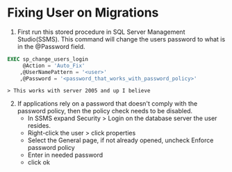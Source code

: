 # Fixing User on Migrations
1. First run this stored procedure in SQL Server Management Studio(SSMS). This command will change the users password to what is in the @Password field.
```sql
EXEC sp_change_users_login 
     @Action = 'Auto_Fix'
    ,@UserNamePattern = '<user>'
    ,@Password = '<password_that_works_with_password_policy>'
```
    > This works with server 2005 and up I believe
    
2. If applications rely on a password that doesn't comply with the password policy, then the policy check needs to be disabled.
    - In SSMS expand Security > Login on the database server the user resides.
    - Right-click the user > click properties
    - Select the General page, if not already opened, uncheck Enforce password policy
    - Enter in needed password
    - click ok



